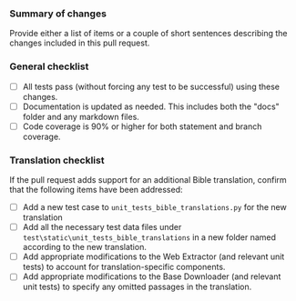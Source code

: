 ### Summary of changes
Provide either a list of items or a couple of short sentences describing the changes included in this pull request.

### General checklist
- [ ] All tests pass (without forcing any test to be successful) using these changes.
- [ ] Documentation is updated as needed. This includes both the "docs" folder and any markdown files.
- [ ] Code coverage is 90% or higher for both statement and branch coverage.

### Translation checklist
If the pull request adds support for an additional Bible translation, confirm that the following items have been addressed:
- [ ] Add a new test case to `unit_tests_bible_translations.py` for the new translation
- [ ] Add all the necessary test data files under  `test\static\unit_tests_bible_translations` in a new folder named according to the new translation.
- [ ] Add appropriate modifications to the Web Extractor (and relevant unit tests) to account for translation-specific components.
- [ ] Add appropriate modifications to the Base Downloader (and relevant unit tests) to specify any omitted passages in the translation.
